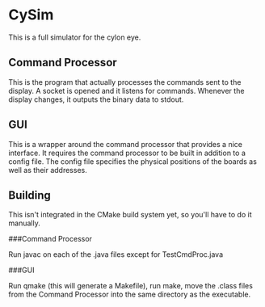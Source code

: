 CySim
=====

This is a full simulator for the cylon eye.

Command Processor
-----------------

This is the program that actually processes the commands sent to the display. A socket is opened and it listens for commands. Whenever the display changes, it outputs the binary data to stdout.

GUI
---

This is a wrapper around the command processor that provides a nice interface. It requires the command processor to be built in addition to a config file. The config file specifies the physical positions of the boards as well as their addresses.


Building
--------

This isn't integrated in the CMake build system yet, so you'll have to do it manually.

###Command Processor

Run javac on each of the .java files except for TestCmdProc.java

###GUI

Run qmake (this will generate a Makefile), run make, move the .class files from the Command Processor into the same directory as the executable.
